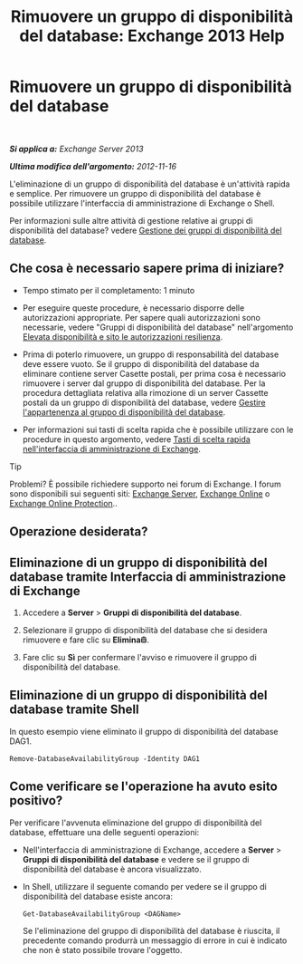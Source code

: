 ﻿---
title: 'Rimuovere un gruppo di disponibilità del database: Exchange 2013 Help'
TOCTitle: Rimuovere un gruppo di disponibilità del database
ms:assetid: 071296e9-31b0-40f4-9a02-177d97486ebd
ms:mtpsurl: https://technet.microsoft.com/it-it/library/Dd335069(v=EXCHG.150)
ms:contentKeyID: 50479951
ms.date: 05/22/2018
mtps_version: v=EXCHG.150
ms.translationtype: MT
---

# Rimuovere un gruppo di disponibilità del database

 

_**Si applica a:** Exchange Server 2013_

_**Ultima modifica dell'argomento:** 2012-11-16_

L'eliminazione di un gruppo di disponibilità del database è un'attività rapida e semplice. Per rimuovere un gruppo di disponibilità del database è possibile utilizzare l'interfaccia di amministrazione di Exchange o Shell.

Per informazioni sulle altre attività di gestione relative ai gruppi di disponibilità del database? vedere [Gestione dei gruppi di disponibilità del database](managing-database-availability-groups-exchange-2013-help.md).

## Che cosa è necessario sapere prima di iniziare?

  - Tempo stimato per il completamento: 1 minuto

  - Per eseguire queste procedure, è necessario disporre delle autorizzazioni appropriate. Per sapere quali autorizzazioni sono necessarie, vedere "Gruppi di disponibilità del database" nell'argomento [Elevata disponibilità e sito le autorizzazioni resilienza](high-availability-and-site-resilience-permissions-exchange-2013-help.md).

  - Prima di poterlo rimuovere, un gruppo di responsabilità del database deve essere vuoto. Se il gruppo di disponibilità del database da eliminare contiene server Casette postali, per prima cosa è necessario rimuovere i server dal gruppo di disponibilità del database. Per la procedura dettagliata relativa alla rimozione di un server Cassette postali da un gruppo di disponibilità del database, vedere [Gestire l'appartenenza al gruppo di disponibilità del database](manage-database-availability-group-membership-exchange-2013-help.md).

  - Per informazioni sui tasti di scelta rapida che è possibile utilizzare con le procedure in questo argomento, vedere [Tasti di scelta rapida nell'interfaccia di amministrazione di Exchange](keyboard-shortcuts-in-the-exchange-admin-center-exchange-online-protection-help.md).


> [!TIP]
> Problemi? È possibile richiedere supporto nei forum di Exchange. I forum sono disponibili sui seguenti siti: <A href="https://go.microsoft.com/fwlink/p/?linkid=60612">Exchange Server</A>, <A href="https://go.microsoft.com/fwlink/p/?linkid=267542">Exchange Online</A> o <A href="https://go.microsoft.com/fwlink/p/?linkid=285351">Exchange Online Protection</A>..



## Operazione desiderata?

## Eliminazione di un gruppo di disponibilità del database tramite Interfaccia di amministrazione di Exchange

1.  Accedere a **Server** \> **Gruppi di disponibilità del database**.

2.  Selezionare il gruppo di disponibilità del database che si desidera rimuovere e fare clic su **Elimina**![Icona Elimina](images/Dd979797.14f639f6-61e8-4418-bbfb-0db14de9d2f5(EXCHG.150).gif "Icona Elimina").

3.  Fare clic su **Sì** per confermare l'avviso e rimuovere il gruppo di disponibilità del database.

## Eliminazione di un gruppo di disponibilità del database tramite Shell

In questo esempio viene eliminato il gruppo di disponibilità del database DAG1.

    Remove-DatabaseAvailabilityGroup -Identity DAG1

## Come verificare se l'operazione ha avuto esito positivo?

Per verificare l'avvenuta eliminazione del gruppo di disponibilità del database, effettuare una delle seguenti operazioni:

  - Nell'interfaccia di amministrazione di Exchange, accedere a **Server** \> **Gruppi di disponibilità del database** e vedere se il gruppo di disponibilità del database è ancora visualizzato.

  - In Shell, utilizzare il seguente comando per vedere se il gruppo di disponibilità del database esiste ancora:
    
        Get-DatabaseAvailabilityGroup <DAGName>
    
    Se l'eliminazione del gruppo di disponibilità del database è riuscita, il precedente comando produrrà un messaggio di errore in cui è indicato che non è stato possibile trovare l'oggetto.

